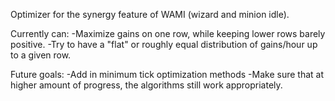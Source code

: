 Optimizer for the synergy feature of WAMI (wizard and minion idle).

Currently can:
  -Maximize gains on one row, while keeping lower rows barely positive.
  -Try to have a "flat" or roughly equal distribution of gains/hour up to a given row.

Future goals:
  -Add in minimum tick optimization methods
  -Make sure that at higher amount of progress, the algorithms still work appropriately.
